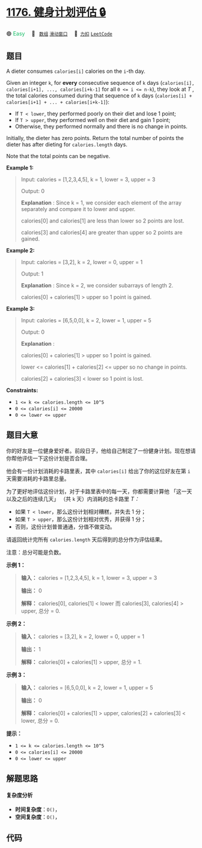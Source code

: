 # [1176. 健身计划评估 🔒](https://2xiao.github.io/leetcode-js/problem/1176.html)

🟢 <font color=#15bd66>Easy</font>&emsp; 🔖&ensp; [`数组`](/tag/array.md) [`滑动窗口`](/tag/sliding-window.md)&emsp; 🔗&ensp;[`力扣`](https://leetcode.cn/problems/diet-plan-performance) [`LeetCode`](https://leetcode.com/problems/diet-plan-performance)

## 题目

A dieter consumes `calories[i]` calories on the `i`-th day.

Given an integer `k`, for **every** consecutive sequence of `k` days
(`calories[i], calories[i+1], ..., calories[i+k-1]` for all `0 <= i <= n-k`),
they look at _T_ , the total calories consumed during that sequence of `k`
days (`calories[i] + calories[i+1] + ... + calories[i+k-1]`):

  * If `T < lower`, they performed poorly on their diet and lose 1 point; 
  * If `T > upper`, they performed well on their diet and gain 1 point;
  * Otherwise, they performed normally and there is no change in points.

Initially, the dieter has zero points. Return the total number of points the
dieter has after dieting for `calories.length` days.

Note that the total points can be negative.



**Example 1:**

> Input: calories = [1,2,3,4,5], k = 1, lower = 3, upper = 3
> 
> Output: 0
> 
> **Explanation** : Since k = 1, we consider each element of the array separately and compare it to lower and upper.
> 
> calories[0] and calories[1] are less than lower so 2 points are lost.
> 
> calories[3] and calories[4] are greater than upper so 2 points are gained.

**Example 2:**

> Input: calories = [3,2], k = 2, lower = 0, upper = 1
> 
> Output: 1
> 
> **Explanation** : Since k = 2, we consider subarrays of length 2.
> 
> calories[0] + calories[1] > upper so 1 point is gained.

**Example 3:**

> Input: calories = [6,5,0,0], k = 2, lower = 1, upper = 5
> 
> Output: 0
> 
> **Explanation** :
> 
> calories[0] + calories[1] > upper so 1 point is gained.
> 
> lower <= calories[1] + calories[2] <= upper so no change in points.
> 
> calories[2] + calories[3] < lower so 1 point is lost.

**Constraints:**

  * `1 <= k <= calories.length <= 10^5`
  * `0 <= calories[i] <= 20000`
  * `0 <= lower <= upper`


## 题目大意

你的好友是一位健身爱好者。前段日子，他给自己制定了一份健身计划。现在想请你帮他评估一下这份计划是否合理。

他会有一份计划消耗的卡路里表，其中 `calories[i]` 给出了你的这位好友在第 `i` 天需要消耗的卡路里总量。

为了更好地评估这份计划，对于卡路里表中的每一天，你都需要计算他 「这一天以及之后的连续几天」 （共 `k` 天）内消耗的总卡路里 _T：_

  * 如果 `T < lower`，那么这份计划相对糟糕，并失去 1 分； 
  * 如果 `T > upper`，那么这份计划相对优秀，并获得 1 分；
  * 否则，这份计划普普通通，分值不做变动。

请返回统计完所有 `calories.length` 天后得到的总分作为评估结果。

注意：总分可能是负数。



**示例 1：**

> 
> 
> 
> 
> 
> **输入：** calories = [1,2,3,4,5], k = 1, lower = 3, upper = 3
> 
> **输出：** 0
> 
> **解释：** calories[0], calories[1] < lower 而 calories[3], calories[4] > upper, 总分 = 0.

**示例 2：**

> 
> 
> 
> 
> 
> **输入：** calories = [3,2], k = 2, lower = 0, upper = 1
> 
> **输出：** 1
> 
> **解释：** calories[0] + calories[1] > upper, 总分 = 1.
> 
> 

**示例 3：**

> 
> 
> 
> 
> 
> **输入：** calories = [6,5,0,0], k = 2, lower = 1, upper = 5
> 
> **输出：** 0
> 
> **解释：** calories[0] + calories[1] > upper, calories[2] + calories[3] < lower, 总分 = 0.
> 
> 



**提示：**

  * `1 <= k <= calories.length <= 10^5`
  * `0 <= calories[i] <= 20000`
  * `0 <= lower <= upper`


## 解题思路

#### 复杂度分析

- **时间复杂度**：`O()`，
- **空间复杂度**：`O()`，

## 代码

```javascript

```